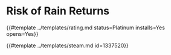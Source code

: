 # Risk of Rain Returns
<!-- script:Aliases [] -->

{{#template ../templates/rating.md status=Platinum installs=Yes opens=Yes}}

{{#template ../templates/steam.md id=1337520}}
